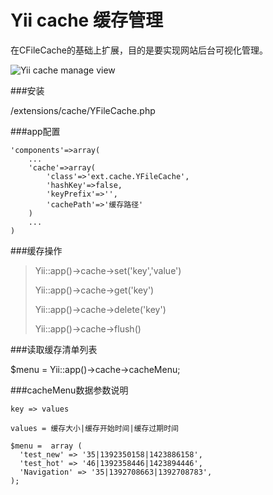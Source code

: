 Yii cache 缓存管理
====================

在CFileCache的基础上扩展，目的是要实现网站后台可视化管理。

![Yii cache manage view](http://wmhfly.com/uploads/ckfinder/userfiles/images/yii-cache.jpg)

###安装

/extensions/cache/YFileCache.php

###app配置

	'components'=>array(
		...
		'cache'=>array(
			'class'=>'ext.cache.YFileCache',
			'hashKey'=>false,
			'keyPrefix'=>'',
			'cachePath'=>'缓存路径'
		)
		...
	)

###缓存操作
> Yii::app()->cache->set('key','value')
>
> Yii::app()->cache->get('key')
>
> Yii::app()->cache->delete('key')
>
> Yii::app()->cache->flush()

###读取缓存清单列表

$menu = Yii::app()->cache->cacheMenu;

###cacheMenu数据参数说明
	
	key => values
	
	values = 缓存大小|缓存开始时间|缓存过期时间
	
	$menu =  array (
	  'test_new' => '35|1392350158|1423886158',
	  'test_hot' => '46|1392358446|1423894446',
	  'Navigation' => '35|1392708663|1392708783',
	);